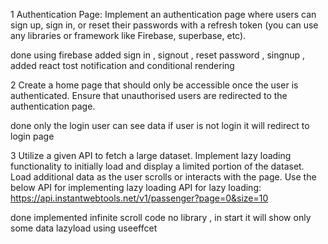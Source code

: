 1 Authentication Page:
Implement an authentication page where users can sign up, sign in, or reset their passwords with a refresh token (you can use any libraries or framework like Firebase, superbase, etc).

done   using firebase 
 added sign in , signout , reset password , singnup , added react tost notification  and conditional rendering 

2 
Create a home page that should only be accessible once the user is authenticated.
Ensure that unauthorised users are redirected to the authentication page.

done only the login user can see data if user is not login it will redirect to login page 


3  Utilize a given API to fetch a large dataset.
Implement lazy loading functionality to initially load and display a limited portion of the dataset.
Load additional data as the user scrolls or interacts with the page.
Use the below API for implementing lazy loading
 API for lazy loading: https://api.instantwebtools.net/v1/passenger?page=0&size=10

done  implemented infinite scroll code no library  , in start it will show only some data lazyload  using useeffcet 